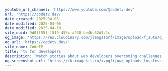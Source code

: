 ```yaml
---
youtube_url_channel: 'https://www.youtube.com/@codetv-dev'
url: 'https://codetv.dev/'
date_created: 2025-04-05
date modified: 2025-04-05
date_modified: 2025-04-18
site_uuid: 9d0ff55f-f519-453c-a230-be4bc62d3c1c
og_image: 'https://res.cloudinary.com/jlengstorf/image/upload/f_auto/q_auto/v1738215362/codetv/codetv-default-cover.png'
og_url: 'https://codetv.dev/'
site_name: CodeTV
title: 'tv for developers'
description: 'Watch stories about web developers overcoming challenges, learning, and having fun together with a supportive community.'
og_screenshot_url: 'https://ik.imagekit.io/xvpgfijuw/_uploads_lossless_screenshots_20250527_CodeTV_og_screenshot.jpeg'
---
```


